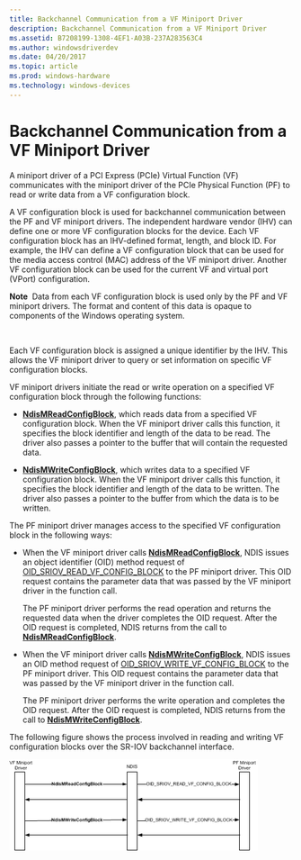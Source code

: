 ```yaml
---
title: Backchannel Communication from a VF Miniport Driver
description: Backchannel Communication from a VF Miniport Driver
ms.assetid: B7208199-1308-4EF1-A03B-237A283563C4
ms.author: windowsdriverdev
ms.date: 04/20/2017
ms.topic: article
ms.prod: windows-hardware
ms.technology: windows-devices
---
```


# Backchannel Communication from a VF Miniport Driver


A miniport driver of a PCI Express (PCIe) Virtual Function (VF) communicates with the miniport driver of the PCIe Physical Function (PF) to read or write data from a VF configuration block.

A VF configuration block is used for backchannel communication between the PF and VF miniport drivers. The independent hardware vendor (IHV) can define one or more VF configuration blocks for the device. Each VF configuration block has an IHV-defined format, length, and block ID. For example, the IHV can define a VF configuration block that can be used for the media access control (MAC) address of the VF miniport driver. Another VF configuration block can be used for the current VF and virtual port (VPort) configuration.

**Note**  Data from each VF configuration block is used only by the PF and VF miniport drivers. The format and content of this data is opaque to components of the Windows operating system.

 

Each VF configuration block is assigned a unique identifier by the IHV. This allows the VF miniport driver to query or set information on specific VF configuration blocks.

VF miniport drivers initiate the read or write operation on a specified VF configuration block through the following functions:

-   [**NdisMReadConfigBlock**](https://msdn.microsoft.com/library/windows/hardware/hh451523), which reads data from a specified VF configuration block. When the VF miniport driver calls this function, it specifies the block identifier and length of the data to be read. The driver also passes a pointer to the buffer that will contain the requested data.

-   [**NdisMWriteConfigBlock**](https://msdn.microsoft.com/library/windows/hardware/hh451523), which writes data to a specified VF configuration block. When the VF miniport driver calls this function, it specifies the block identifier and length of the data to be written. The driver also passes a pointer to the buffer from which the data is to be written.

The PF miniport driver manages access to the specified VF configuration block in the following ways:

-   When the VF miniport driver calls [**NdisMReadConfigBlock**](https://msdn.microsoft.com/library/windows/hardware/hh451523), NDIS issues an object identifier (OID) method request of [OID\_SRIOV\_READ\_VF\_CONFIG\_BLOCK](https://msdn.microsoft.com/library/windows/hardware/hh451874) to the PF miniport driver. This OID request contains the parameter data that was passed by the VF miniport driver in the function call.

    The PF miniport driver performs the read operation and returns the requested data when the driver completes the OID request. After the OID request is completed, NDIS returns from the call to [**NdisMReadConfigBlock**](https://msdn.microsoft.com/library/windows/hardware/hh451523).

-   When the VF miniport driver calls [**NdisMWriteConfigBlock**](https://msdn.microsoft.com/library/windows/hardware/hh451523), NDIS issues an OID method request of [OID\_SRIOV\_WRITE\_VF\_CONFIG\_BLOCK](https://msdn.microsoft.com/library/windows/hardware/hh451918) to the PF miniport driver. This OID request contains the parameter data that was passed by the VF miniport driver in the function call.

    The PF miniport driver performs the write operation and completes the OID request. After the OID request is completed, NDIS returns from the call to [**NdisMWriteConfigBlock**](https://msdn.microsoft.com/library/windows/hardware/hh451523).

The following figure shows the process involved in reading and writing VF configuration blocks over the SR-IOV backchannel interface.

![image shows various configuration blocks moving between vf miniport driver, ndis, and pf miniport driver](images/sriov-vf-backchannel.png)

 

 





